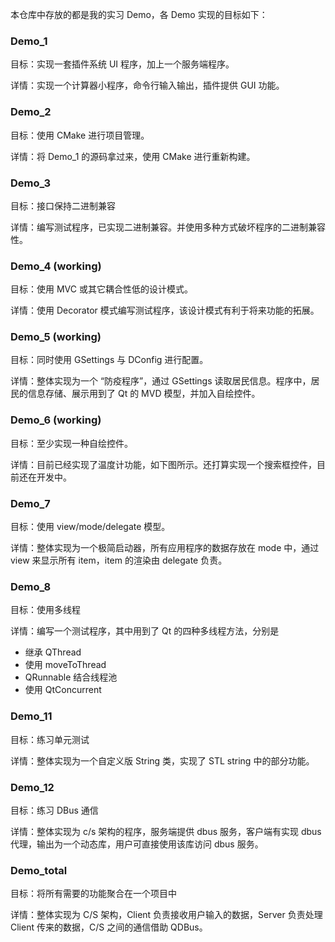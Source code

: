 本仓库中存放的都是我的实习 Demo，各 Demo 实现的目标如下：


### Demo_1

目标：实现一套插件系统 UI 程序，加上一个服务端程序。

详情：实现一个计算器小程序，命令行输入输出，插件提供 GUI 功能。

### Demo_2

目标：使用 CMake 进行项目管理。

详情：将 Demo_1 的源码拿过来，使用 CMake 进行重新构建。

### Demo_3

目标：接口保持二进制兼容

详情：编写测试程序，已实现二进制兼容。并使用多种方式破坏程序的二进制兼容性。

### Demo_4 (working)

目标：使用 MVC 或其它耦合性低的设计模式。

详情：使用 Decorator 模式编写测试程序，该设计模式有利于将来功能的拓展。

### Demo_5 (working)

目标：同时使用 GSettings 与 DConfig 进行配置。

详情：整体实现为一个 “防疫程序”，通过 GSettings 读取居民信息。程序中，居民的信息存储、展示用到了 Qt 的 MVD 模型，并加入自绘控件。

### Demo_6 (working)

目标：至少实现一种自绘控件。

详情：目前已经实现了温度计功能，如下图所示。还打算实现一个搜索框控件，目前还在开发中。

### Demo_7

目标：使用 view/mode/delegate 模型。

详情：整体实现为一个极简启动器，所有应用程序的数据存放在 mode 中，通过 view 来显示所有 item，item 的渲染由 delegate 负责。

### Demo_8

目标：使用多线程

详情：编写一个测试程序，其中用到了 Qt 的四种多线程方法，分别是

+ 继承 QThread
+ 使用 moveToThread
+ QRunnable 结合线程池
+ 使用 QtConcurrent

### Demo_11

目标：练习单元测试

详情：整体实现为一个自定义版 String 类，实现了 STL string 中的部分功能。

### Demo_12

目标：练习 DBus 通信

详情：整体实现为 c/s 架构的程序，服务端提供 dbus 服务，客户端有实现 dbus 代理，输出为一个动态库，用户可直接使用该库访问 dbus 服务。

### Demo_total

目标：将所有需要的功能聚合在一个项目中

详情：整体实现为 C/S 架构，Client 负责接收用户输入的数据，Server 负责处理 Client 传来的数据，C/S 之间的通信借助 QDBus。















